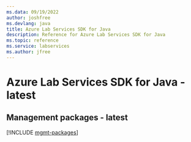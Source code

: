 ```yaml
---
ms.data: 09/19/2022
author: joshfree
ms.devlang: java
title: Azure Lab Services SDK for Java
description: Reference for Azure Lab Services SDK for Java
ms.topic: reference
ms.service: labservices
ms.author: jfree
---
```

# Azure Lab Services SDK for Java - latest

## Management packages - latest
[!INCLUDE [mgmt-packages](lab-services-mgmt-index.md)]